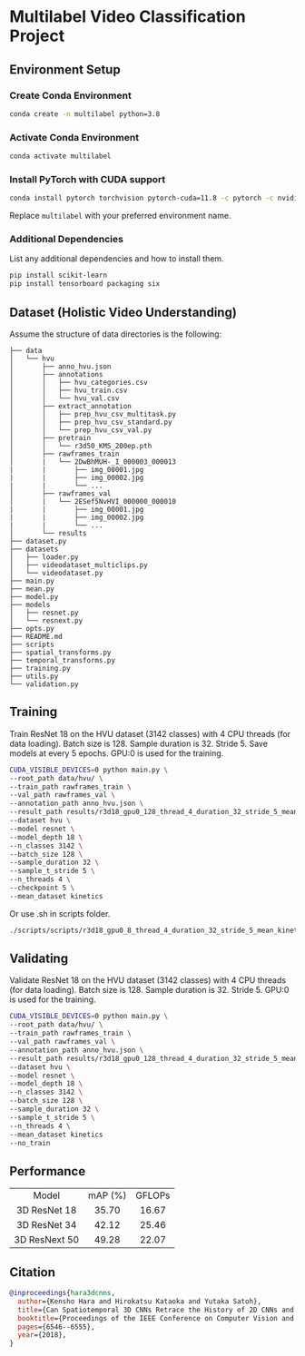# Multilabel Video Classification Project

## Environment Setup

### Create Conda Environment

```bash
conda create -n multilabel python=3.8
```

### Activate Conda Environment

```bash
conda activate multilabel
```

### Install PyTorch with CUDA support

```bash
conda install pytorch torchvision pytorch-cuda=11.8 -c pytorch -c nvidia
```

Replace `multilabel` with your preferred environment name.

### Additional Dependencies

List any additional dependencies and how to install them.
```bash
pip install scikit-learn
pip install tensorboard packaging six
```

## Dataset (Holistic Video Understanding)

Assume the structure of data directories is the following:

```misc
├── data
│   └── hvu
│       ├── anno_hvu.json
│       ├── annotations
│       │   ├── hvu_categories.csv
│       │   ├── hvu_train.csv
│       │   └── hvu_val.csv
│       ├── extract_annotation
│       │   ├── prep_hvu_csv_multitask.py
│       │   ├── prep_hvu_csv_standard.py
│       │   └── prep_hvu_csv_val.py
│       ├── pretrain
│       │   └── r3d50_KMS_200ep.pth
│       ├── rawframes_train
│       |   └── 2DwBhMUH-_I_000003_000013
|       |       ├── img_00001.jpg
|       |       ├── img_00002.jpg
|       |       └── ...
│       ├── rawframes_val
│       |   └── 2ESef5NvHVI_000000_000010
|       |       ├── img_00001.jpg
|       |       ├── img_00002.jpg
|       |       └── ...
│       └── results
├── dataset.py
├── datasets
│   ├── loader.py
│   ├── videodataset_multiclips.py
│   └── videodataset.py
├── main.py
├── mean.py
├── model.py
├── models
│   ├── resnet.py
│   └── resnext.py
├── opts.py
├── README.md
├── scripts
├── spatial_transforms.py
├── temporal_transforms.py
├── training.py
├── utils.py
└── validation.py
```

## Training

Train ResNet 18 on the HVU dataset (3142 classes) with 4 CPU threads (for data loading). 
Batch size is 128. Sample duration is 32. Stride 5. Save models at every 5 epochs. 
GPU:0 is used for the training.

```bash
CUDA_VISIBLE_DEVICES=0 python main.py \
--root_path data/hvu/ \
--train_path rawframes_train \
--val_path rawframes_val \
--annotation_path anno_hvu.json \
--result_path results/r3d18_gpu0_128_thread_4_duration_32_stride_5_mean_kinetics \
--dataset hvu \
--model resnet \
--model_depth 18 \
--n_classes 3142 \
--batch_size 128 \
--sample_duration 32 \
--sample_t_stride 5 \
--n_threads 4 \
--checkpoint 5 \
--mean_dataset kinetics
```

Or use .sh in scripts folder.
```bash
./scripts/scripts/r3d18_gpu0_8_thread_4_duration_32_stride_5_mean_kinetics.sh
```

## Validating

Validate ResNet 18 on the HVU dataset (3142 classes) with 4 CPU threads (for data loading). 
Batch size is 128. Sample duration is 32. Stride 5.
GPU:0 is used for the training.

```bash
CUDA_VISIBLE_DEVICES=0 python main.py \
--root_path data/hvu/ \
--train_path rawframes_train \
--val_path rawframes_val \
--annotation_path anno_hvu.json \
--result_path results/r3d18_gpu0_128_thread_4_duration_32_stride_5_mean_kinetics \
--dataset hvu \
--model resnet \
--model_depth 18 \
--n_classes 3142 \
--batch_size 128 \
--sample_duration 32 \
--sample_t_stride 5 \
--n_threads 4 \
--mean_dataset kinetics
--no_train
```

## Performance

<table>
    <tr>
        <td align="center">Model</td>
        <td align="center">mAP (%)</td>
        <td align="center">GFLOPs</td>
    </tr>
    <tr>
        <td align="center">3D ResNet 18</td>
        <td align="center">35.70</td>
        <td align="center">16.67</td>
    </tr>
    <tr>
        <td align="center">3D ResNet 34</td>
        <td align="center">42.12</td>
        <td align="center">25.46</td>
    </tr>
    <tr>
        <td align="center">3D ResNext 50</td>
        <td align="center">49.28</td>
        <td align="center">22.07</td>
    </tr>
</table>

## Citation

```bibtex
@inproceedings{hara3dcnns,
  author={Kensho Hara and Hirokatsu Kataoka and Yutaka Satoh},
  title={Can Spatiotemporal 3D CNNs Retrace the History of 2D CNNs and ImageNet?},
  booktitle={Proceedings of the IEEE Conference on Computer Vision and Pattern Recognition (CVPR)},
  pages={6546--6555},
  year={2018},
}
```
